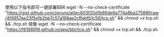 使用以下指令即可一键部署BBR
wget -N --no-check-certificate "https://gist.github.com/zeruns/a0ec603f20d1b86de6a774a8ba27588f/raw/4f9957ae23f5efb2bb7c57a198ae2cffebfb1c56/tcp.sh" && chmod +x tcp.sh && ./tcp.sh
镜像
wget -N --no-check-certificate "https://f6188916.github.io/app/bbr/tcp.sh" && chmod +x tcp.sh && ./tcp.sh
